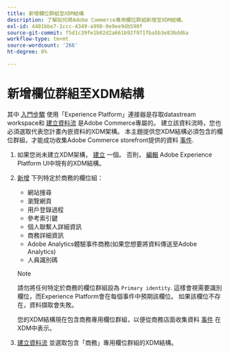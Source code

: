 ```yaml
---
title: 新增欄位群組至XDM結構
description: 了解如何將Adobe Commerce專用欄位群組新增至XDM結構。
exl-id: 4401bbe7-1ccc-4349-a998-9e9ee9db590f
source-git-commit: f5d1c39fe1b02d2a661b92f971fba5b3e836dd6a
workflow-type: tm+mt
source-wordcount: '266'
ht-degree: 0%

---
```


# 新增欄位群組至XDM結構

其中 [入門步驟](overview.md#onboarding-steps) 使用「Experience Platform」連接器是存取datastream workspace和 [建立資料流](https://experienceleague.adobe.com/docs/experience-platform/edge/datastreams/overview.html) 是Adobe Commerce專屬的。 建立該資料流時，您也必須選取代表您計畫內嵌資料的XDM架構。 本主題提供您XDM結構必須包含的欄位群組，才能成功收集Adobe Commerce storefront提供的資料 [事件](events.md).

1. 如果您尚未建立XDM架構， [建立](https://experienceleague.adobe.com/docs/experience-platform/xdm/ui/resources/schemas.html#create) 一個。 否則， [編輯](https://experienceleague.adobe.com/docs/experience-platform/xdm/ui/resources/schemas.html#edit) Adobe Experience Platform UI中現有的XDM結構。

1. [新增](https://experienceleague.adobe.com/docs/experience-platform/xdm/ui/resources/schemas.html#add-field-groups) 下列特定於商務的欄位組：

   - 網站搜尋
   - 瀏覽網頁
   - 用戶登錄過程
   - 參考索引鍵
   - 個人聯繫人詳細資訊
   - 商務詳細資訊
   - Adobe Analytics體驗事件商務(如果您想要將資料傳送至Adobe Analytics)
   - 人員識別碼

   >[!NOTE]
   >
   > 請勿將任何特定於商務的欄位群組設為 `Primary identity`. 這樣會視需要識別欄位，而Experience Platform會在每個事件中預期該欄位。 如果該欄位不存在，資料擷取會失敗。

   您的XDM結構現在包含商務專用欄位群組，以便從商務店面收集資料 [事件](events.md) 在XDM中表示。

1. [建立資料流](https://experienceleague.adobe.com/docs/experience-platform/edge/datastreams/overview.html) 並選取包含「商務」專用欄位群組的XDM結構。

